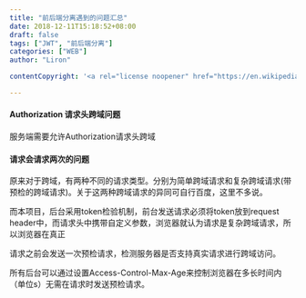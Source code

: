 ```yaml
---
title: "前后端分离遇到的问题汇总"
date: 2018-12-11T15:18:52+08:00
draft: false
tags: ["JWT", "前后端分离"]
categories: ["WEB"]
author: "Liron"

contentCopyright: '<a rel="license noopener" href="https://en.wikipedia.org/wiki/Wikipedia:Text_of_Creative_Commons_Attribution-ShareAlike_3.0_Unported_License" target="_blank">Creative Commons Attribution-ShareAlike License</a>'

---
```


#### Authorization 请求头跨域问题

服务端需要允许Authorization请求头跨域

#### 请求会请求两次的问题

原来对于跨域，有两种不同的请求类型。分别为简单跨域请求和复杂跨域请求(带预检的跨域请求)。关于这两种跨域请求的异同可自行百度，这里不多说。

而本项目，后台采用token检验机制，前台发送请求必须将token放到request header中，而请求头中携带自定义参数，浏览器就认为请求是复杂跨域请求，所以浏览器在真正

请求之前会发送一次预检请求，检测服务器是否支持真实请求进行跨域访问。

所有后台可以通过设置Access-Control-Max-Age来控制浏览器在多长时间内（单位s）无需在请求时发送预检请求。

